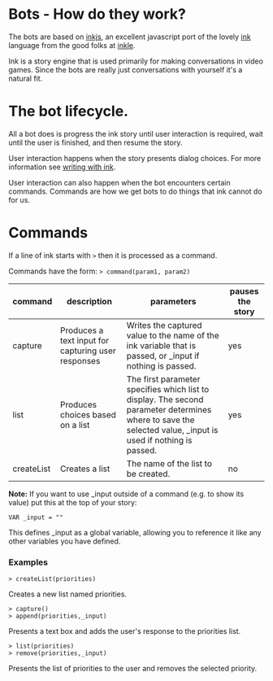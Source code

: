 # Bots - How do they work?
The bots are based on [inkjs](https://github.com/y-lohse/inkjs), an excellent javascript port of the lovely [ink](https://www.inklestudios.com/ink/) language from the good folks at [inkle](https://www.inklestudios.com).

Ink is a story engine that is used primarily for making conversations in video games. Since the bots are really just conversations with yourself it's a natural fit.

# The bot lifecycle.
All a bot does is progress the ink story until user interaction is required, wait until the user is finished, and then resume the story. 

User interaction happens when the story presents dialog choices. For more information see [writing with ink](https://github.com/inkle/ink/blob/master/Documentation/WritingWithInk.md).

User interaction can also happen when the bot encounters certain commands. Commands are how we get bots to do things that ink cannot do for us.

# Commands
If a line of ink starts with `>` then it is processed as a command.

Commands have the form:
`> command(param1, param2)`

| command | description | parameters | pauses the story |
| ------------- | ----------- | ---------------- | ---------------- |
| capture       | Produces a text input for capturing user responses | Writes the captured value to the name of the ink variable that is passed, or _input if nothing is passed. | yes |
| list          | Produces choices based on a list| The first parameter specifies which list to display. The second parameter determines where to save the selected value, _input is used if nothing is passed. | yes |
| createList    | Creates a list | The name of the list to be created. | no |

**Note:** If you want to use _input outside of a command (e.g. to show its value) put this at the top of your story:
```
VAR _input = ""
```
This defines _input as a global variable, allowing you to reference it like any other variables you have defined.
### Examples

```
> createList(priorities)
```
Creates a new list named priorities.

```
> capture() 
> append(priorities,_input)
```
Presents a text box and adds the user's response to the priorities list.

```
> list(priorities)
> remove(priorities,_input)
```
Presents the list of priorities to the user and removes the selected priority.